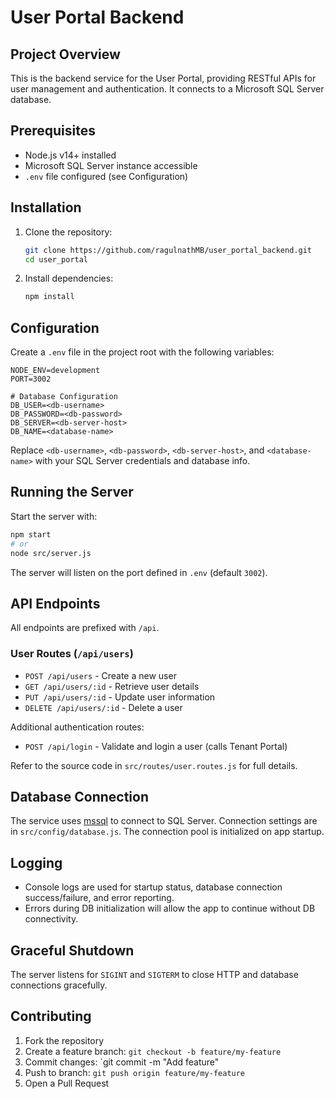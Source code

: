 # User Portal Backend

## Project Overview

This is the backend service for the User Portal, providing RESTful APIs for user management and authentication. It connects to a Microsoft SQL Server database.

## Prerequisites

- Node.js v14+ installed
- Microsoft SQL Server instance accessible
- `.env` file configured (see Configuration)

## Installation

1. Clone the repository:
   ```bash
   git clone https://github.com/ragulnathMB/user_portal_backend.git
   cd user_portal
   ```
2. Install dependencies:
   ```bash
   npm install
   ```

## Configuration

Create a `.env` file in the project root with the following variables:

```dotenv
NODE_ENV=development
PORT=3002

# Database Configuration
DB_USER=<db-username>
DB_PASSWORD=<db-password>
DB_SERVER=<db-server-host>
DB_NAME=<database-name>
```

Replace `<db-username>`, `<db-password>`, `<db-server-host>`, and `<database-name>` with your SQL Server credentials and database info.

## Running the Server

Start the server with:

```bash
npm start
# or
node src/server.js
```

The server will listen on the port defined in `.env` (default `3002`).

## API Endpoints

All endpoints are prefixed with `/api`.

### User Routes (`/api/users`)

- `POST /api/users` - Create a new user
- `GET /api/users/:id` - Retrieve user details
- `PUT /api/users/:id` - Update user information
- `DELETE /api/users/:id` - Delete a user

Additional authentication routes:

- `POST /api/login` - Validate and login a user (calls Tenant Portal)

Refer to the source code in `src/routes/user.routes.js` for full details.

## Database Connection

The service uses [mssql](https://www.npmjs.com/package/mssql) to connect to SQL Server. Connection settings are in `src/config/database.js`. The connection pool is initialized on app startup.

## Logging

- Console logs are used for startup status, database connection success/failure, and error reporting.
- Errors during DB initialization will allow the app to continue without DB connectivity.

## Graceful Shutdown

The server listens for `SIGINT` and `SIGTERM` to close HTTP and database connections gracefully.

## Contributing

1. Fork the repository
2. Create a feature branch: `git checkout -b feature/my-feature`
3. Commit changes: `git commit -m "Add feature"
4. Push to branch: `git push origin feature/my-feature`
5. Open a Pull Request

